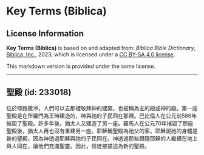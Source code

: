 # Key Terms (Biblica)

## License Information

**Key Terms (Biblica)** is based on and adapted from: _Biblica Bible Dictionary_, [Biblica, Inc.](https://www.biblica.com/), 2023, which is licensed under a [CC BY-SA 4.0 license](https://creativecommons.org/licenses/by-sa/4.0/legalcode.en).

This markdown version is provided under the same license.



--------------------------------

## 聖殿 (id: 233018)

位於耶路撒冷，人們可以去那裡敬拜神的建築，也被稱為主的殿或神的殿。第一座聖殿是在所羅門為王時建造的，神與祂的子民同在那裡。巴比倫人在公元前586年摧毀了聖殿。許多年後，猶太人又建造了另一座。羅馬人在公元70年摧毀了那座聖殿後，猶太人再也沒有重建另一座。耶穌稱聖殿為祂父的家。耶穌說祂的身體是新的聖殿，因為神透過耶穌與祂的子民同在。神透過那些跟隨耶穌的人繼續在地上與人同在，讓他們充滿聖靈。因此，信徒被描述為新的聖殿。



